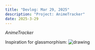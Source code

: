```yaml
---
title: "Devlog: Mar 29, 2025"
description: "Project: AnimeTracker"
date: 2025-3-29
---
```


*AnimeTracker*

Inspiration for glassmorphism:
<img src="/blog/koyomidevlogs/post-48/example-1.jpg" alt="drawing" style="max-height: 800px; width: auto">
